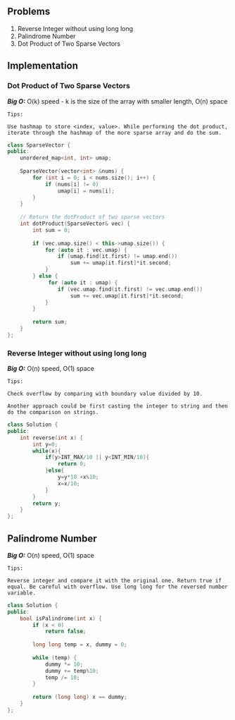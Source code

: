 ## Problems

1. Reverse Integer without using long long
2. Palindrome Number
3. Dot Product of Two Sparse Vectors


## Implementation
### **Dot Product of Two Sparse Vectors**

***Big O:*** O(k) speed - k is the size of the array with smaller length, O(n) space
```
Tips: 

Use hashmap to store <index, value>. While performing the dot product, iterate through the hashmap of the more sparse array and do the sum.
```
```c++
class SparseVector {
public:
    unordered_map<int, int> umap;
    
    SparseVector(vector<int> &nums) {
        for (int i = 0; i < nums.size(); i++) {
            if (nums[i] != 0)
                umap[i] = nums[i];
        }
    }
    
    // Return the dotProduct of two sparse vectors
    int dotProduct(SparseVector& vec) {
        int sum = 0;
        
        if (vec.umap.size() < this->umap.size()) {
            for (auto it : vec.umap) {
                if (umap.find(it.first) != umap.end())
                    sum += umap[it.first]*it.second;
            }
        } else {
             for (auto it : umap) {
                if (vec.umap.find(it.first) != vec.umap.end())
                    sum += vec.umap[it.first]*it.second;
            }
        }
        
        return sum;
    }
};

```

### **Reverse Integer without using long long**

***Big O:*** O(n) speed, O(1) space
```
Tips: 

Check overflow by comparing with boundary value divided by 10. 

Another approach could be first casting the integer to string and then do the comparison on strings.
```
```c++
class Solution {
public:
    int reverse(int x) {
        int y=0;
        while(x){
            if(y>INT_MAX/10 || y<INT_MIN/10){
                return 0;
            }else{
                y=y*10 +x%10;
                x=x/10;
            }
        }
        return y;
    }
};
```

## **Palindrome Number**

***Big O:*** O(n) speed, O(1) space
```
Tips: 

Reverse integer and compare it with the original one. Return true if equal. Be careful with overflow. Use long long for the reversed number variable.
```
```c++
class Solution {
public:
    bool isPalindrome(int x) {
        if (x < 0)
            return false;
        
        long long temp = x, dummy = 0;
        
        while (temp) {
            dummy *= 10;
            dummy += temp%10;
            temp /= 10;
        }
        
        return (long long) x == dummy;
    }
};

```